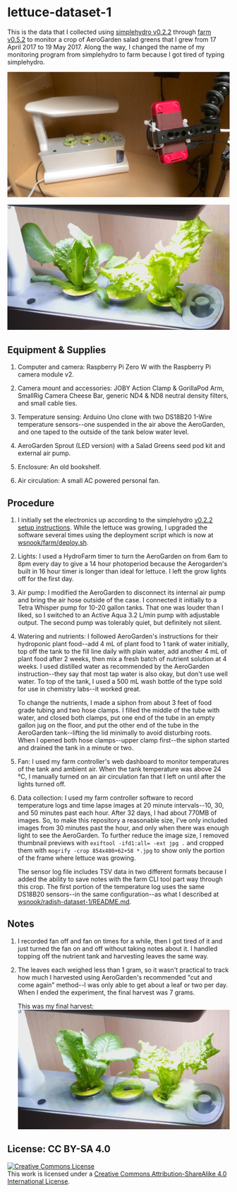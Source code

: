 # lettuce-dataset-1

This is the data that I collected using
[simplehydro v0.2.2](https://github.com/wsnook/farm/releases/tag/v0.2.2) through
[farm v0.5.2](https://github.com/wsnook/farm/releases/tag/v0.5.2) to monitor a crop of AeroGarden
salad greens that I grew from 17 April 2017 to 19 May 2017. Along the way, I changed the name of my
monitoring program from simplehydro to farm because I got tired of typing simplehydro.

![gear.jpg](gear.jpg)

![data/2017-05-13_09.30.00.jpg](data/2017-05-13_09.30.00.jpg)

## Equipment & Supplies

1. Computer and camera: Raspberry Pi Zero W with the Raspberry Pi camera module v2.

3. Camera mount and accessories: JOBY Action Clamp & GorillaPod Arm, SmallRig Camera Cheese Bar,
   generic ND4 & ND8 neutral density filters, and small cable ties.

2. Temperature sensing: Arduino Uno clone with two DS18B20 1-Wire temperature sensors--one suspended
   in the air above the AeroGarden, and one taped to the outside of the tank below water level.

4. AeroGarden Sprout (LED version) with a Salad Greens seed pod kit and external air pump.

5. Enclosure: An old bookshelf.

6. Air circulation: A small AC powered personal fan.

## Procedure

1. I initially set the electronics up according to the simplehydro
   [v0.2.2 setup instructions](https://github.com/wsnook/farm/blob/v0.2.2/README.md). While the
   lettuce was growing, I upgraded the software several times using the deployment script which is
   now at [wsnook/farm/deploy.sh](https://github.com/wsnook/farm/blob/master/deploy.sh).

2. Lights: I used a HydroFarm timer to turn the AeroGarden on from 6am to 8pm every day to give a
   14 hour photoperiod because the Aerogarden's built in 16 hour timer is longer than ideal for
   lettuce. I left the grow lights off for the first day.

3. Air pump: I modified the AeroGarden to disconnect its internal air pump and bring the air hose
   outside of the case. I connected it initially to a Tetra Whisper pump for 10-20 gallon tanks.
   That one was louder than I liked, so I switched to an Active Aqua 3.2 L/min pump with adjustable
   output. The second pump was tolerably quiet, but definitely not silent.

4. Watering and nutrients: I followed AeroGarden's instructions for their hydroponic plant food--add
   4 mL of plant food to 1 tank of water initially, top off the tank to the fill line daily with
   plain water, add another 4 mL of plant food after 2 weeks, then mix a fresh batch of nutrient
   solution at 4 weeks. I used distilled water as recommended by the AeroGarden instruction--they
   say that most tap water is also okay, but don't use well water. To top of the tank, I used a
   500 mL wash bottle of the type sold for use in chemistry labs--it worked great.

   To change the nutrients, I made a siphon from about 3 feet of food grade tubing and two hose
   clamps. I filled the middle of the tube with water, and closed both clamps, put one end of the
   tube in an empty gallon jug on the floor, and put the other end of the tube in the AeroGarden
   tank--lifting the lid minimally to avoid disturbing roots. When I opened both hose clamps--upper
   clamp first--the siphon started and drained the tank in a minute or two.

5. Fan: I used my farm controller's web dashboard to monitor temperatures of the tank and ambient
   air. When the tank temperature was above 24 &deg;C, I manually turned on an air circulation fan
   that I left on until after the lights turned off.

6. Data collection: I used my farm controller software to record temperature logs and time lapse
   images at 20 minute intervals--10, 30, and 50 minutes past each hour. After 32 days, I had about
   770MB of images. So, to make this repository a reasonable size, I've only included images from
   30 minutes past the hour, and only when there was enough light to see the AeroGarden. To further
   reduce the image size, I removed thumbnail previews with
   `exiftool -ifd1:all= -ext jpg .`
   and cropped them with
   `mogrify -crop 854x480+62+58 *.jpg`
   to show only the portion of the frame where lettuce was growing.

   The sensor log file includes TSV data in two different formats because I added the ability to
   save notes with the farm CLI tool part way through this crop. The first portion of the
   temperature log uses the same DS18B20 sensors--in the same configuration--as what I described at
   [wsnook/radish-dataset-1/README.md](https://github.com/wsnook/radish-dataset-1/blob/master/README.md#procedure).

## Notes

1. I recorded fan off and fan on times for a while, then I got tired of it and just turned the fan
   on and off without taking notes about it. I handled topping off the nutrient tank and harvesting
   leaves the same way.

2. The leaves each weighed less than 1 gram, so it wasn't practical to track how much I harvested
   using AeroGarden's recommended "cut and come again" method--I was only able to get about a leaf
   or two per day. When I ended the experiment, the final harvest was 7 grams.

   This was my final harvest:
   ![2017-05-19_15.30.00.jpg](data/2017-05-19_15.30.00.jpg)

## License: CC BY-SA 4.0

<a rel="license" href="http://creativecommons.org/licenses/by-sa/4.0/">
<img alt="Creative Commons License" style="border-width:0" src="https://i.creativecommons.org/l/by-sa/4.0/88x31.png" />
</a><br />This work is licensed under a
<a rel="license" href="http://creativecommons.org/licenses/by-sa/4.0/">Creative
Commons Attribution-ShareAlike 4.0 International License</a>.
